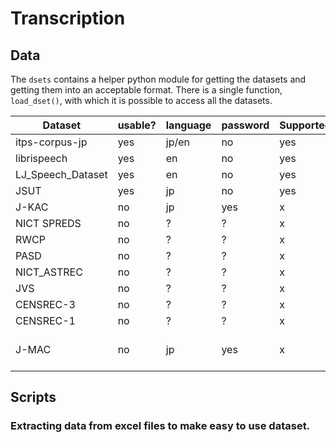 # Transcription
## Data
The `dsets` contains a helper python module for getting the datasets and getting them into an acceptable format.
There is a single function, `load_dset()`, with which it is possible to access all the datasets.

| Dataset           | usable? | language | password | Supported | Complete | Notes          | length |
|-------------------|---------|----------|----------|-----------|----------|----------------|--------|
| itps-corpus-jp    | yes     | jp/en    | no       | yes       | yes      | -              | -      |
| librispeech       | yes     | en       | no       | yes       | yes      | -              | -      |
| LJ_Speech_Dataset | yes     | en       | no       | yes       | yes      | -              | -      |
| JSUT              | yes     | jp       | no       | yes       | yes      | -              | -      |
| J-KAC             | no      | jp       | yes      | x         | -        | -              | -      |
| NICT SPREDS       | no      | ?        | ?        | x         | -        | -              | -      |
| RWCP              | no      | ?        | ?        | x         | -        | -              | -      |
| PASD              | no      | ?        | ?        | x         | -        | -              | -      |
| NICT_ASTREC       | no      | ?        | ?        | x         | -        | -              | -      |
| JVS               | no      | ?        | ?        | x         | -        | -              | -      |
| CENSREC-3         | no      | ?        | ?        | x         | -        | -              | -      |
| CENSREC-1         | no      | ?        | ?        | x         | -        | -              | -      |
| J-MAC             | no      | jp       | yes      | x         | no       | No audio files | -      |

## Scripts
### Extracting data from excel files to make easy to use dataset.
